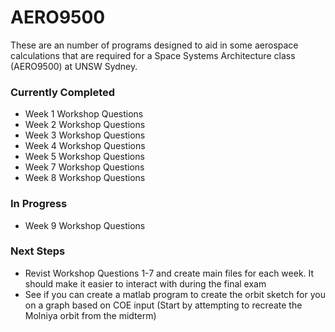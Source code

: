 # AERO9500

These are an number of programs designed to aid in some aerospace calculations that are required for a Space Systems Architecture class (AERO9500) at UNSW Sydney.

### Currently Completed
- Week 1 Workshop Questions
- Week 2 Workshop Questions
- Week 3 Workshop Questions
- Week 4 Workshop Questions
- Week 5 Workshop Questions
- Week 7 Workshop Questions
- Week 8 Workshop Questions

### In Progress
- Week 9 Workshop Questions

### Next Steps
- Revist Workshop Questions 1-7 and create main files for each week. It should make it easier to interact with during the final exam
- See if you can create a matlab program to create the orbit sketch for you on a graph based on COE input (Start by attempting to recreate the Molniya orbit from the midterm)
